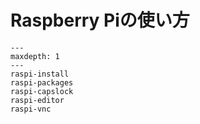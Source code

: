 # Raspberry Piの使い方

```{toctree}
---
maxdepth: 1
---
raspi-install
raspi-packages
raspi-capslock
raspi-editor
raspi-vnc
```
